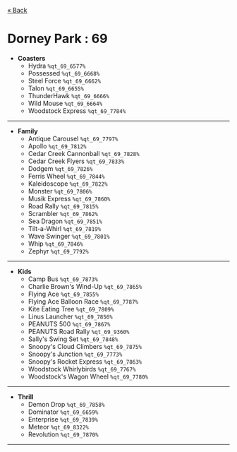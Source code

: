 <a href="../parks_available.md">&laquo; Back</a>
# Dorney Park : 69
 - **Coasters** 
   - Hydra `%qt_69_6577%`
   - Possessed `%qt_69_6668%`
   - Steel Force `%qt_69_6662%`
   - Talon `%qt_69_6655%`
   - ThunderHawk `%qt_69_6666%`
   - Wild Mouse `%qt_69_6664%`
   - Woodstock Express `%qt_69_7784%`
---
 - **Family** 
   - Antique Carousel `%qt_69_7797%`
   - Apollo `%qt_69_7812%`
   - Cedar Creek Cannonball `%qt_69_7828%`
   - Cedar Creek Flyers `%qt_69_7833%`
   - Dodgem `%qt_69_7826%`
   - Ferris Wheel `%qt_69_7844%`
   - Kaleidoscope `%qt_69_7822%`
   - Monster `%qt_69_7806%`
   - Musik Express `%qt_69_7860%`
   - Road Rally `%qt_69_7815%`
   - Scrambler `%qt_69_7862%`
   - Sea Dragon `%qt_69_7851%`
   - Tilt-a-Whirl `%qt_69_7819%`
   - Wave Swinger `%qt_69_7801%`
   - Whip `%qt_69_7846%`
   - Zephyr `%qt_69_7792%`
---
 - **Kids** 
   - Camp Bus `%qt_69_7873%`
   - Charlie Brown's Wind-Up `%qt_69_7865%`
   - Flying Ace `%qt_69_7855%`
   - Flying Ace Balloon Race `%qt_69_7787%`
   - Kite Eating Tree `%qt_69_7809%`
   - Linus Launcher `%qt_69_7856%`
   - PEANUTS 500 `%qt_69_7867%`
   - PEANUTS Road Rally `%qt_69_9360%`
   - Sally's Swing Set `%qt_69_7848%`
   - Snoopy's Cloud Climbers `%qt_69_7875%`
   - Snoopy's Junction `%qt_69_7773%`
   - Snoopy's Rocket Express `%qt_69_7863%`
   - Woodstock Whirlybirds `%qt_69_7767%`
   - Woodstock's Wagon Wheel `%qt_69_7780%`
---
 - **Thrill** 
   - Demon Drop `%qt_69_7858%`
   - Dominator `%qt_69_6659%`
   - Enterprise `%qt_69_7839%`
   - Meteor `%qt_69_8322%`
   - Revolution `%qt_69_7870%`
---